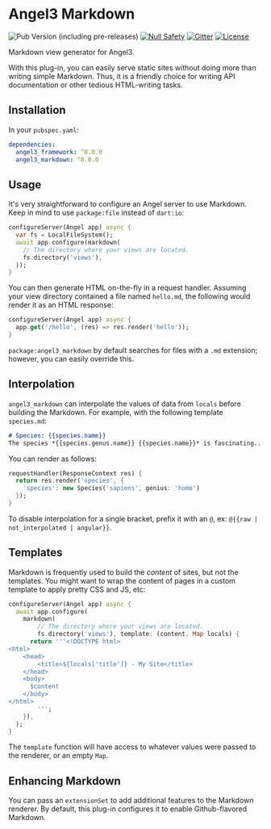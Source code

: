 # Angel3 Markdown

![Pub Version (including pre-releases)](https://img.shields.io/pub/v/angel3_markdown?include_prereleases)
[![Null Safety](https://img.shields.io/badge/null-safety-brightgreen)](https://dart.dev/null-safety)
[![Gitter](https://img.shields.io/gitter/room/angel_dart/discussion)](https://gitter.im/angel_dart/discussion)
[![License](https://img.shields.io/github/license/dukefirehawk/angel)](https://github.com/dukefirehawk/angel/tree/master/packages/markdown/LICENSE)

Markdown view generator for Angel3.

With this plug-in, you can easily serve static sites without doing more than writing simple Markdown. Thus, it is a friendly choice for writing API documentation or other tedious HTML-writing tasks.

## Installation

In your `pubspec.yaml`:

```yaml
dependencies:
  angel3_framework: ^8.0.0
  angel3_markdown: ^8.0.0
```

## Usage

It's very straightforward to configure an Angel server to use Markdown. Keep in mind to use `package:file` instead of `dart:io`:

```dart
configureServer(Angel app) async {
  var fs = LocalFileSystem();
  await app.configure(markdown(
    // The directory where your views are located.
    fs.directory('views'),
  ));
}
```

You can then generate HTML on-the-fly in a request handler. Assuming your view directory contained a file named `hello.md`, the following would render it as an HTML response:

```dart
configureServer(Angel app) async {
  app.get('/hello', (res) => res.render('hello'));
}
```

`package:angel3_markdown` by default searches for files with a `.md` extension; however,
you can easily override this.

## Interpolation

`angel3_markdown` can interpolate the values of data from `locals` before building the Markdown. For example, with the following template `species.md`:

```markdown
# Species: {{species.name}}
The species *{{species.genus.name}} {{species.name}}* is fascinating...
```

You can render as follows:

```dart
requestHandler(ResponseContext res) {
  return res.render('species', {
    'species': new Species('sapiens', genius: 'homo')
  });
}
```

To disable interpolation for a single bracket, prefix it with an `@`, ex: `@{{raw | not_interpolated | angular}}`.

## Templates

Markdown is frequently used to build the *content* of sites, but not the templates.
You might want to wrap the content of pages in a custom template to apply pretty
CSS and JS, etc:

```dart
configureServer(Angel app) async {
  await app.configure(
    markdown(
        // The directory where your views are located.
        fs.directory('views'), template: (content, Map locals) {
      return '''<!DOCTYPE html>
<html>
    <head>
        <title>${locals['title']} - My Site</title>
    </head>
    <body>
      $content
    </body>
</html>
        ''';
    }),
  );
}
```

The `template` function will have access to whatever values were passed to the renderer, or an empty `Map`.

## Enhancing Markdown

You can pass an `extensionSet` to add additional features to the Markdown renderer. By default, this plug-in configures it to enable Github-flavored Markdown.
